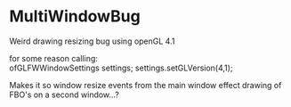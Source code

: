# MultiWindowBug
Weird drawing resizing bug using openGL 4.1 

for some reason calling:     
ofGLFWWindowSettings settings;
settings.setGLVersion(4,1);

Makes it so window resize events from the main window effect drawing of FBO's on a second window...?